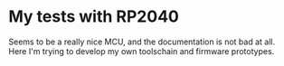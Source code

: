 # My tests with RP2040
Seems to be a really nice MCU, and the documentation is not bad at all.
Here I'm trying to develop my own toolschain and firmware prototypes.
